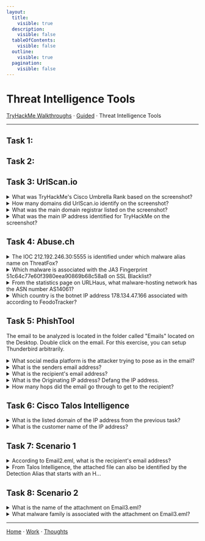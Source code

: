 ```yaml
---
layout:
  title:
    visible: true
  description:
    visible: false
  tableOfContents:
    visible: false
  outline:
    visible: true
  pagination:
    visible: false
---
```


# Threat Intelligence Tools

[TryHackMe Walkthroughs](./) ⋅ [Guided](../) ⋅ Threat Intelligence Tools

***
## Task 1:

## Task 2:

## Task 3: UrlScan.io

<details>
<summary>What was TryHackMe's Cisco Umbrella Rank based on the screenshot?</summary>

345612

This information is listed in the first section of the Summary.

</details>

<details>
<summary>How many domains did UrlScan.io identify on the screenshot?</summary>

13

This information is listed in the first section of the Summary.

</details>

<details>

<summary>What was the main domain registrar listed on the screenshot?</summary>

NAMECHEAP INC

This information is listed in the Live information section of the Summary.

</details>

<details>

<summary>What was the main IP address identified for TryHackMe on the screenshot?</summary>

2606:4700:10::ac43:1b0a

This information is listed in the first section of the Summary.

</details>

## Task 4: Abuse.ch

<details>

<summary>The IOC 212.192.246.30:5555 is identified under which malware alias name on ThreatFox?</summary>

Katana

Search ioc:212.192.246.30:5555 in the ThreatFox database.

</details>

<details>

<summary>Which malware is associated with the JA3 Fingerprint 51c64c77e60f3980eea90869b68c58a8 on SSL Blacklist?</summary>

Dridex

</details>

<details>

<summary>From the statistics page on URLHaus, what malware-hosting network has the ASN number AS14061?</summary>

DIGITALOCEAN-ASN

</details>

<details>

<summary>Which country is the botnet IP address 178.134.47.166 associated with according to FeodoTracker?</summary>

Georgia

</details>

## Task 5: PhishTool

The email to be analyzed is located in the folder called "Emails" located on the Desktop. Double click on the email. For this exercise, you can setup Thunderbird arbitrarily.

<details>

<summary>What social media platform is the attacker trying to pose as in the email?</summary>

LinkedIn

This information can be found by looking at the footer.

</details>

<details>

<summary>What is the senders email address?</summary>

darkabutla@sc500.whpservers.com

This information can be found at the top of the email.

</details>

<details>

<summary>What is the recipient's email address?</summary>

cabbagecare@hotsmail.com

This information can be found at the top of the email.

</details>

<details>

<summary>What is the Originating IP address? Defang the IP address.</summary>

204\[.]93\[.]183\[.]11

Click more (on the upper-right side of the email), and then click view source. Find the part of the line that says "sender ip is". Put brackets around the period to defang.

</details>

<details>

<summary>How many hops did the email go through to get to the recipient?</summary>

4

Click more (on the upper-right side of the email), and then click view source. There are four "Received" headers, indicating 4 jumps.

</details>

## Task 6: Cisco Talos Intelligence

<details>

<summary>What is the listed domain of the IP address from the previous task?</summary>

scnet.net

Enter the IP address into [Talos Intelligence's Reputation Center](threat-intelligence-tools.md#what-is-the-listed-domain-of-the-ip-address-from-the-previous-task).

</details>

<details>

<summary>What is the customer name of the IP address?</summary>

Complete Web Reviews

Use the command `whois <ip_address>` to find this information.

</details>

## Task 7: Scenario 1

<details>

<summary>According to Email2.eml, what is the recipient's email address?</summary>

chris.lyons@supercarcenterdetroit.com

This information can be found at the top of the email.

</details>

<details>

<summary>From Talos Intelligence, the attached file can also be identified by the Detection Alias that starts with an H...</summary>

HIDDENEXT/Worm.Gen

I downloaded this file and ran the command `sha256sum <file>` to get the SHA256 hash. I put this hash into Talos Intelligence.

</details>

## Task 8: Scenario 2

<details>

<summary>What is the name of the attachment on Email3.eml?</summary>

Sales\_Receipt 5606.xls

This information can be found at the bottom of the email.

</details>

<details>

<summary>What malware family is associated with the attachment on Email3.eml?</summary>

Dridex

I downloaded this file and ran the command `sha256sum <file>` to get the SHA256 hash. I put this hash into Talos Intelligence.

</details>

***

[Home](https://app.gitbook.com/o/0kO27okC5uVB9ALX3rho/s/036xtfEIzcEdGegONXWM/) ⋅ [Work](https://app.gitbook.com/o/0kO27okC5uVB9ALX3rho/s/WaFS755Q4sf02CxLcghQ/) ⋅ [Thoughts](https://app.gitbook.com/o/0kO27okC5uVB9ALX3rho/s/s4QQPMntQ25hmJToKSOu/)

